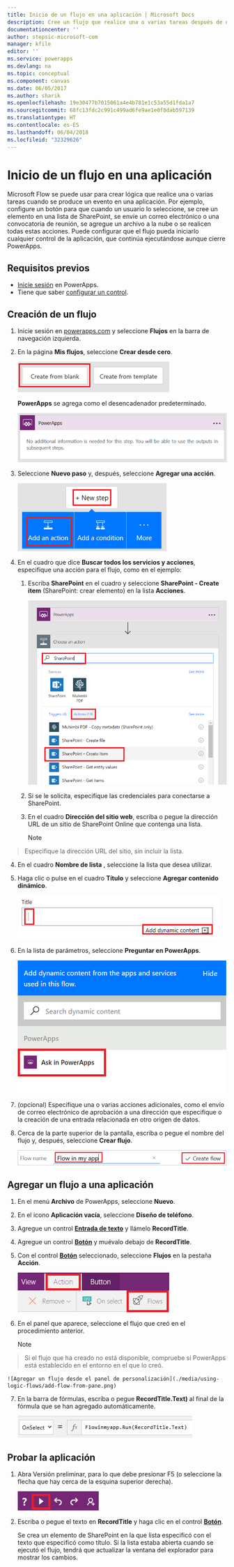 ```yaml
---
title: Inicio de un flujo en una aplicación | Microsoft Docs
description: Cree un flujo que realice una o varias tareas después de que un evento, como la selección de un botón por parte de un usuario, se produzca en una aplicación.
documentationcenter: ''
author: stepsic-microsoft-com
manager: kfile
editor: ''
ms.service: powerapps
ms.devlang: na
ms.topic: conceptual
ms.component: canvas
ms.date: 06/05/2017
ms.author: sharik
ms.openlocfilehash: 19e30477b7015061a4e4b781e1c53a55d1fda1a7
ms.sourcegitcommit: 68fc13fdc2c991c499ad6fe9ae1e0f8dab597139
ms.translationtype: HT
ms.contentlocale: es-ES
ms.lasthandoff: 06/04/2018
ms.locfileid: "32329626"
---
```

# <a name="start-a-flow-in-an-app"></a>Inicio de un flujo en una aplicación
Microsoft Flow se puede usar para crear lógica que realice una o varias tareas cuando se produce un evento en una aplicación. Por ejemplo, configure un botón para que cuando un usuario lo seleccione, se cree un elemento en una lista de SharePoint, se envíe un correo electrónico o una convocatoria de reunión, se agregue un archivo a la nube o se realicen todas estas acciones. Puede configurar que el flujo pueda iniciarlo cualquier control de la aplicación, que continúa ejecutándose aunque cierre PowerApps.

## <a name="prerequisites"></a>Requisitos previos

* [Inicie sesión](../signup-for-powerapps.md) en PowerApps.
* Tiene que saber [configurar un control](add-configure-controls.md).

## <a name="create-a-flow"></a>Creación de un flujo
1. Inicie sesión en [powerapps.com](http://web.powerapps.com) y seleccione **Flujos** en la barra de navegación izquierda.

2. En la página **Mis flujos**, seleccione **Crear desde cero**.

    ![Opción para crear un flujo sin usar una plantilla](./media/using-logic-flows/create-from-blank.png)

    **PowerApps** se agrega como el desencadenador predeterminado.

    ![PowerApps como desencadenador que inicia el flujo](./media/using-logic-flows/set-trigger.png)

3. Seleccione **Nuevo paso** y, después, seleccione **Agregar una acción**.

    ![Opción para agregar una sección](./media/using-logic-flows/add-action.png)

4. En el cuadro que dice **Buscar todos los servicios y acciones**, especifique una acción para el flujo, como en el ejemplo:

   1. Escriba **SharePoint** en el cuadro y seleccione **SharePoint - Create item** (SharePoint: crear elemento) en la lista **Acciones**.

       ![Opción para crear un elemento de SharePoint](./media/using-logic-flows/create-sharepoint-item.png)

   2. Si se le solicita, especifique las credenciales para conectarse a SharePoint.

   3. En el cuadro **Dirección del sitio web**, escriba o pegue la dirección URL de un sitio de SharePoint Online que contenga una lista.

       > [!NOTE]
> Especifique la dirección URL del sitio, sin incluir la lista.

   4. En el cuadro **Nombre de lista** , seleccione la lista que desea utilizar.

   5. Haga clic o pulse en el cuadro **Título** y seleccione **Agregar contenido dinámico**.

       ![Agregar el parámetro Preguntar en PowerApps al campo Título](./media/using-logic-flows/ask-in-powerapps.png)

   6. En la lista de parámetros, seleccione **Preguntar en PowerApps**.

       ![Agregar parámetro](./media/using-logic-flows/add-parameter.png)

5. (opcional) Especifique una o varias acciones adicionales, como el envío de correo electrónico de aprobación a una dirección que especifique o la creación de una entrada relacionada en otro origen de datos.

6. Cerca de la parte superior de la pantalla, escriba o pegue el nombre del flujo y, después, seleccione **Crear flujo**.

    ![Asignar un nombre y guardar el flujo](./media/using-logic-flows/name-flow.png)

## <a name="add-a-flow-to-an-app"></a>Agregar un flujo a una aplicación
1. En el menú **Archivo** de PowerApps, seleccione **Nuevo**.

2. En el icono **Aplicación vacía**, seleccione **Diseño de teléfono**.

3. Agregue un control **[Entrada de texto](controls/control-text-input.md)** y llámelo **RecordTitle**.

4. Agregue un control **[Botón](controls/control-button.md)** y muévalo debajo de **RecordTitle**.

5. Con el control **[Botón](controls/control-button.md)** seleccionado, seleccione **Flujos** en la pestaña **Acción**.

    ![Opción Flujos en la pestaña Acción](./media/using-logic-flows/action-tab.png)

6. En el panel que aparece, seleccione el flujo que creó en el procedimiento anterior.

    > [!NOTE]
> Si el flujo que ha creado no está disponible, compruebe si PowerApps está establecido en el entorno en el que lo creó.

    ![Agregar un flujo desde el panel de personalización](./media/using-logic-flows/add-flow-from-pane.png)

7. En la barra de fórmulas, escriba o pegue **RecordTitle.Text)** al final de la fórmula que se han agregado automáticamente.

    ![Propiedad AlSeleccionar que incluye el flujo](./media/using-logic-flows/onselect-with-flow.png)

## <a name="test-the-flow"></a>Probar la aplicación
1. Abra Versión preliminar, para lo que debe presionar F5 (o seleccione la flecha que hay cerca de la esquina superior derecha).

    ![Propiedad AlSeleccionar que incluye el flujo](./media/using-logic-flows/open-preview.png)

2. Escriba o pegue el texto en **RecordTitle** y haga clic en el control **[Botón](controls/control-button.md)**.

    Se crea un elemento de SharePoint en la que lista especificó con el texto que especificó como título. Si la lista estaba abierta cuando se ejecutó el flujo, tendrá que actualizar la ventana del explorador para mostrar los cambios.
